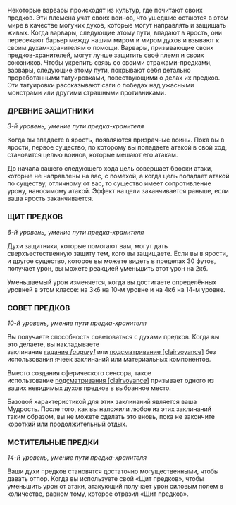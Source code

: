 Некоторые варвары происходят из культур, где почитают своих предков. Эти племена учат своих воинов, что ушедшие остаются в этом мире в качестве могучих духов, которые могут направлять и защищать живых. Когда варвары, следующие этому пути, впадают в ярость, они пересекают барьер между нашим миром и миром духов и взывают к своим духам-хранителям о помощи. Варвары, призывающие своих предков-хранителей, могут лучше защитить своё племя и своих союзников. Чтобы укрепить связь со своими стражами-предками, варвары, следующие этому пути, покрывают себя детально проработанными татуировками, повествующими о делах их предков. Эти татуировки рассказывают саги о победах над ужасными монстрами или другими страшными противниками.

  

### ДРЕВНИЕ ЗАЩИТНИКИ

_3-й уровень, умение пути предка-хранителя_

Когда вы впадаете в ярость, появляются призрачные воины. Пока вы в ярости, первое существо, по которому вы попадаете атакой в свой ход, становится целью воинов, которые мешают его атакам.

До начала вашего следующего хода цель совершает броски атаки, которые не направлены на вас, с помехой, а когда цель попадает атакой по существу, отличному от вас, то существо имеет сопротивление урону, наносимому атакой. Эффект на цели заканчивается раньше, если ваша ярость заканчивается.

  

### ЩИТ ПРЕДКОВ

_6-й уровень, умение пути предка-хранителя_

Духи защитники, которые помогают вам, могут дать сверхъестественную защиту тем, кого вы защищаете. Если вы в ярости, и другое существо, которое вы можете видеть в пределах 30 футов, получает урон, вы можете реакцией уменьшить этот урон на 2к6.

Уменьшаемый урон изменяется, когда вы достигаете определённых уровней в этом классе: на 3к6 на 10-м уровне и на 4к6 на 14-м уровне.

  

### СОВЕТ ПРЕДКОВ

_10-й уровень, умение пути предка-хранителя_

Вы получаете способность советоваться с духами предков. Когда вы это делаете, вы накладываете заклинание [](https://dnd.su/spells/40-augury/)[гадание _[augury]_](https://dnd.su/spells/40-augury/) или [подсматривание [clairvoyance]](https://dnd.su/spells/238-clairvoyance/) [](https://dnd.su/spells/238-clairvoyance/)без использования ячеек заклинаний или материальных компонентов.

Вместо создания сферического сенсора, такое использование [подсматривания [clairvoyance]](https://dnd.su/spells/238-clairvoyance/) призывает одного из ваших невидимых духов предков в выбранное место.

Базовой характеристикой для этих заклинаний является ваша Мудрость. После того, как вы наложили любое из этих заклинаний таким образом, вы не можете сделать это вновь, пока не закончите короткий или продолжительный отдых.

  

### МСТИТЕЛЬНЫЕ ПРЕДКИ

_14-й уровень, умение пути предка-хранителя_

Ваши духи предков становятся достаточно могущественными, чтобы давать отпор. Когда вы используете свой «Щит предков», чтобы уменьшить урон от атаки, атакующий получает урон силовым полем в количестве, равном тому, которое отразил «Щит предков».